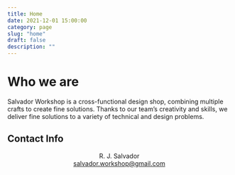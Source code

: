 ```yaml
---
title: Home
date: 2021-12-01 15:00:00
category: page
slug: "home"
draft: false
description: ""
---
```


# Who we are

Salvador Workshop is a cross-functional design shop, combining multiple crafts to create fine solutions. Thanks to our team’s creativity and skills, we deliver fine solutions to a variety of technical and design problems.

## Contact Info

<div style="text-align: center">

R. J. Salvador  
salvador.workshop@gmail.com

</div>
